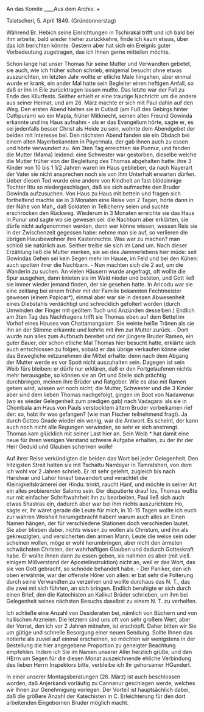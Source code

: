 An das Komite ____Aus dem Archiv. +

 Talatscheri, 5. April 1849.
 (Gründonnerstag)

Während Br. Hebich seine Einrichtungen in Tschirakal trifft und ich bald bei ihm arbeite, bald wieder hieher zurückkehre, finde ich kaum etwas, über das ich berichten könnte. Gestern aber hat sich ein Ereignis guter Vorbedeutung zugetragen, das ich Ihnen gerne mitteilen möchte.

Schon lange hat unser Thomas für seine Mutter und Verwandten gebetet, sie auch, wie ich früher schon schrieb, einigemal besucht ohne etwas auszurichten, im letzten Jahr wollte er etliche Male hingehen, aber einmal wurde er krank, ein ander Mal hatte sein Begleiter einen heftigen Anfall, so daß er ihn in Eile zurücktragen lassen mußte. Das letzte war der Fall zu Ende des Kilurfests. Seither erhielt er eine traurige Nachricht um die andere aus seiner Heimat, und am 26. März machte er sich mit Paul dahin auf den Weg. Den ersten Abend hielten sie in Cutiadi (am Fuß des Gebirgs hinter Cuttipuram) wo ein Mapla, früher Mitknecht, seinen alten Freund Gowinda erkannte und ins Haus aufnahm - als er das Evangelium hörte, sagte er, es sei jedenfalls besser Christ als Heide zu sein, wohnte dem Abendgebet der beiden mit Interesse bei. Den nächsten Abend fanden sie ein Obdach bei einem alten Nayerbekannten in Payermala, der gab ihnen auch zu essen und hörte verwundert zu. Am 3ten Tag erreichten sie Punnur, und fanden die Mutter (Mama) leidend: eine Schwester war gestorben, dieselbe welche die Mutter früher von der Begleitung des Thomas abgehalten hatte: ihre 3 Kinder von 10 bis 1 1/2 Jahren waren im Haus geblieben, da nach Nayerart der Vater sie nicht ansprechen noch sie von ihm Unterhalt erwarten dürfen. Ueber diesen Tod wurde eine andere von Kindheit an fast blödsinnige Tochter Ittu so niedergeschlagen, daß sie sich aufmachte den Bruder Gowinda aufzusuchen. Von Haus zu Haus mit betteln und fragen sich forthelfend machte sie in 3 Monaten eine Reise von 2 Tagen, hörte dann in der Nähe von Mah‚, daß Soldaten in Tellicherry seien und suchte erschrocken den Rückweg. Wiederum in 3 Monaten erreichte sie das Haus in Punur und sagte wo sie gewesen sei: die Nachbarn aber erklärten, sie dürfe nicht aufgenommen werden, denn wer könne wissen, wessen Reis sie in der Zwischenzeit gegessen habe: nehme man sie auf, so verlieren die übrigen Hausbewohner ihre Kastenrechte. Was war zu machen? man schloß sie natürlich aus. Seither treibe sie sich im Land um. Nach dieser Erzählung ließ die Mutter merken, sie sei des Jammerlebens hier müde: seit Gowindas Gehen sei kein Segen mehr im Hause, im Feld und bei den Kühen: auch spotten ihrer die Nachbarn. - Nun machten sich die 2 auf, um die Wanderin zu suchen. An vielen Häusern wurde angefragt, oft wollte die Spur ausgehen, dann knieten sie im Wald nieder und beteten, und Gott ließ sie immer wieder jemand finden, der sie gesehen hatte. In Aricodu war sie eine zeitlang bei einem früher mit der Familie bekannten Fechtmeister gewesen (einem Papicar*), einmal aber war sie in dessen Abwesenheit eines Diebstahls verdächtigt und schrecklich gefoltert worden (durch Umwinden der Finger mit geöltem Tuch und Anzünden desselben.) Endlich am 3ten Tag des Nachfragens trifft sie Thomas eben auf dem Bettel im Vorhof eines Hauses von Chattamangalam. Sie weinte heiße Tränen als sie ihn an der Stimme erkannte und kehrte mit ihm zur Mutter zurück. - Dort wurde nun alles zum Aufbruch bereitet und der jüngere Bruder Ramen, ein guter Bauer, der schon etliche Mal Thomas hier besucht hatte, erklärte sich auch entschlossen zu folgen, sobald er das übrige verkaufen könne oder das Bewegliche mitzunehmen die Mittel erhalte: denn nach dem Abgang der Mutter werde es vor Spott nicht auszuhalten sein. Dagegen ist sein Weib fürs bleiben: er dürfe nur erklären, daß er den Fortgelaufenen nichts mehr herausgebe, so können sie an Ort und Stelle sich prächtig durchbringen, meinen ihre Brüder und Ratgeber. Wie es also mit Ramen gehen wird, wissen wir noch nicht; die Mutter, Schwester und die 3 Kinder aber sind dem lieben Thomas nachgefolgt, gingen im Boot von Nadawenur (wo es wieder Gelegenheit zum predigen gab) nach Vadagara: als sie in Chombala am Haus von Pauls verstocktem ältern Bruder vorbeikamen rief der: so, habt ihr was gefangen? (wie man Fischer teilnehmend fragt). Ja durch Gottes Gnade wieder ein wenig, war die Antwort. Es scheint, der kann auch noch nicht alle Regungen verwinden, so sehr er sich anstrengt. Thomas kam glücklich mit seiner Last hier an. Sein Weib <Hawah>* hat damit eine neue für ihren wenigen Verstand schwere Aufgabe erhalten, zu der ihr der Herr Geduld und Glauben schenken wolle!

Auf ihrer Reise verkündigten die beiden das Wort bei jeder Gelegenheit. Den hitzigsten Streit hatten sie mit Tschattu Nambiyar in Tamratsheri, von dem ich wohl vor 2 Jahren schrieb. Er ist sehr gelehrt, zugleich bis nach Haridwar und Lahor hinauf bewandert und verachtet die Kleinigkeitskrämerei der Hindu: trinkt, raucht Hanf, und möchte in seiner Art ein alles probierender Salomo sein. Der disputierte drauf los, Thomas wußte nur mit einfacher Schriftwahrheit ihn zu bearbeiten, Paul ließ sich auch etwas Shastras ein, dadurch aber war bei ihm nichts auszurichten: Ho, sagte er, ihr wäret gerade die Leute für mich, in 10-15 Tagen wollte ich euch zur wahren Weisheit herumgebracht haben! warum auch alles an Einen Namen hängen, der für verschiedene Stationen doch verschieden lautet. Sie aber blieben dabei, nichts wissen zu wollen als Christum, und ihn als gekreuzigten, und versicherten den armen Mann, Leute die weise sein oder scheinen wollen, möge er wohl herumbringen, aber nicht den ärmsten schwächsten Christen, der wahrhaftigen Glauben und dadurch Gotteskraft habe. Er wollte ihnen dann zu essen geben, sie nahmen es aber (mit viell. einigem Mißverstand der Apostelinstruktion) nicht an, weil er das Wort, das sie von Gott gebracht, so schnöde behandelt habe. - Der Paniker, den ich oben erwähnte, war der offenste Hörer von allen: er bat sehr die Folterung durch seine Verwandten zu verzeihen und wollte durchaus das N. T., das die zwei mit sich führten, an sich bringen. Endlich beruhigte er sich durch einen Brief, den die Katechisten an Kalikut Brüder schrieben, um ihm bei Gelegenheit seines nächsten Besuchs daselbst zu einem N. T. zu verhelfen.

Ich schließe eine Anzahl von Desideraten bei, nämlich von Büchern und von hallischen Arzneien. Die letztern sind uns oft von sehr großem Wert, aber der Vorrat, den ich vor 2 Jahren mitnahm, ist erschöpft. Daher bitten wir Sie um gütige und schnelle Besorgung einer neuen Sendung. Sollte Ihnen das notierte als zuviel auf einmal erscheinen, so möchten wir wenigstens in der Bestellung die hier angegebene Proportion zu geneigter Beachtung empfehlen. 
Indem ich Sie im Namen unserer Aller herzlich grüße, und den HErrn um Segen für die diesen Monat auszeichnende ehliche Verbindung des lieben Herrn Inspektors bitte, verbleibe ich
 Ihr gehorsamer
 HGundert.

In einer unserer Montagsberatungen (26. März) ist auch beschlossen worden, daß Anjerkandi vorläufig zu Cannanur geschlagen werde, welches wir Ihnen zur Genehmigung vorlegen. Der Vorteil ist hauptsächlich dabei, daß die größere Anzahl der Katechisten in C. Erleichterung für den dort arbeitenden Eingebornen Bruder möglich macht.
